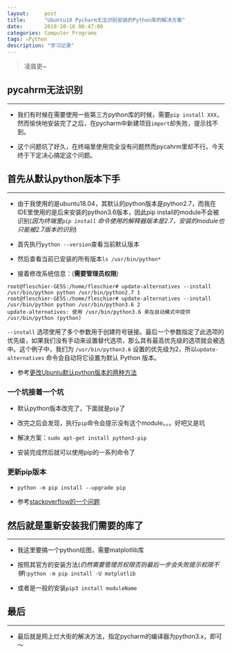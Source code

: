 ```yaml
---
layout:     post
title:      "Ubuntu18 Pycharm无法识别安装的Python库的解决方案"
date:       2018-10-16 00:47:00
categories: Computer Programs
tags: ๑Python
description: "学习记录"
---
```


> 凌晨更~

## pycahrm无法识别
---

- 我们有时候在需要使用一些第三方python库的时候，需要`pip install XXX`，然而愉快地安装完了之后，在pycharm中新建项目`import`却失败，提示找不到。

- 这个问题坑了好久，在终端里使用完全没有问题然而pycahrm里却不行。今天终于下定决心搞定这个问题。

## 首先从默认python版本下手
---

- 由于我使用的是ubuntu18.04，其默认的python版本是python2.7，而我在IDE里使用的是后来安装的python3.6版本，因此pip install的module不会被识别(*因为终端里`pip install` 命令使用的解释器版本是2.7，安装的module也只能被2.7版本的识别*)

- 首先执行`python --version`查看当前默认版本

- 然后查看当前已安装的所有版本`ls /usr/bin/python*`

- 接着修改系统信息：(**需要管理员权限**)
```
root@fleschier-GE5S:/home/fleschier# update-alternatives --install /usr/bin/python python /usr/bin/python2.7 1
root@fleschier-GE5S:/home/fleschier# update-alternatives --install /usr/bin/python python /usr/bin/python3.6 2
update-alternatives: 使用 /usr/bin/python3.6 来在自动模式中提供 /usr/bin/python (python)
```
`--install` 选项使用了多个参数用于创建符号链接。最后一个参数指定了此选项的优先级，如果我们没有手动来设置替代选项，那么具有最高优先级的选项就会被选中。这个例子中，我们为 `/usr/bin/python3.6` 设置的优先级为2，所以`update-alternatives` 命令会自动将它设置为默认 Python 版本。


- 参考[更改Ubuntu默认python版本的两种方法](https://blog.csdn.net/fang_chuan/article/details/60958329)

### 一个坑接着一个坑

- 默认python版本改完了，下面就是`pip`了

- 改完之后会发现，执行`pip`命令会提示没有这个module。。。好吧又是坑

- 解决方案：`sudo apt-get install python3-pip`

- 安装完成然后就可以使用pip的一系列命令了

### 更新pip版本

- `python -m pip install --upgrade pip`

- 参考[stackoverflow的一个问题](https://stackoverflow.com/questions/18363022/importerror-no-module-named-pip)

## 然后就是重新安装我们需要的库了
---

- 我这里要搞一个python绘图，需要matplotlib库

-  按照其官方的安装方法(*仍然需要管理员权限否则最后一步会失败提示权限不够*):`python -m pip install -U matplotlib`

- 或者是一般的安装`pip3 install moduleName`

## 最后
---

- 最后就是网上烂大街的解决方法，指定pycharm的编译器为python3.x，即可～
